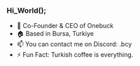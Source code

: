 ### Hi_World();

- 🌱 Co-Founder & CEO of Onebuck
- 🏠 Based in Bursa, Turkiye
- 📫 You can contact me on Discord: .bcy
- ⚡ Fun Fact: Turkish coffee is everything.
<!--
**berdancanyet/berdancanyet** is a ✨ _special_ ✨ repository because its `README.md` (this file) appears on your GitHub profile.

Here are some ideas to get you started:

- 🔭 I’m currently working on ...
- 🌱 I’m currently learning ...
- 👯 I’m looking to collaborate on ...
- 🤔 I’m looking for help with ...
- 💬 Ask me about ...
- 📫 How to reach me: ...
- 😄 Pronouns: ...
- ⚡ Fun fact: ...
-->
